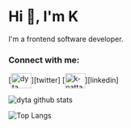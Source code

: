 # Hi 👋, I'm K

I'm a frontend software developer.

### Connect with me:

[<img align="center" src="https://cdn.jsdelivr.net/npm/simple-icons@3.0.1/icons/twitter.svg" alt="dyta" height="30" width="40" />][twitter]
[<img align="center" src="https://cdn.jsdelivr.net/npm/simple-icons@3.0.1/icons/linkedin.svg" alt="k-nattawut" height="30" width="40" />][linkedin]


![dyta github stats](https://github-readme-stats.vercel.app/api?username=dyta&show_icons=true&count_private=true&theme=vue-dark)

![Top Langs](https://github-readme-stats.vercel.app/api/top-langs/?username=dyta&layout=compact)
